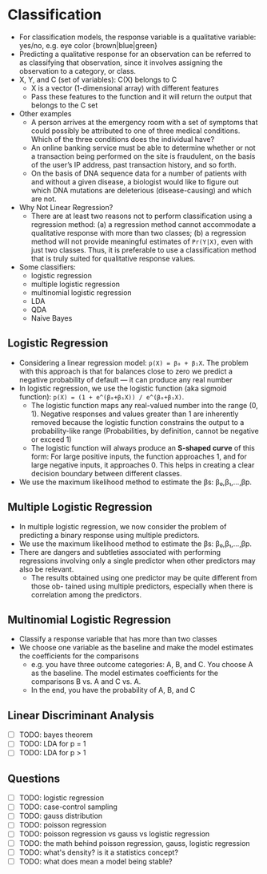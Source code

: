 # Classification

- For classification models, the response variable is a qualitative variable: yes/no, e.g. eye color {brown|blue|green}
- Predicting a qualitative response for an observation can be referred to as classifying that observation, since it involves assigning the observation to a category, or class.
- X, Y, and C (set of variables): C(X) belongs to C
  - X is a vector (1-dimensional array) with different features
  - Pass these features to the function and it will return the output that belongs to the C set
- Other examples
  - A person arrives at the emergency room with a set of symptoms that could possibly be attributed to one of three medical conditions. Which of the three conditions does the individual have?
  - An online banking service must be able to determine whether or not a transaction being performed on the site is fraudulent, on the basis of the user’s IP address, past transaction history, and so forth.
  - On the basis of DNA sequence data for a number of patients with and without a given disease, a biologist would like to figure out which DNA mutations are deleterious (disease-causing) and which are not.
- Why Not Linear Regression?
  - There are at least two reasons not to perform classification using a regression method: (a) a regression method cannot accommodate a qualitative response with more than two classes; (b) a regression method will not provide meaningful estimates of `Pr(Y|X)`, even with just two classes. Thus, it is preferable to use a classification method that is truly suited for qualitative response values.
- Some classifiers:
  - logistic regression
  - multiple logistic regression
  - multinomial logistic regression
  - LDA
  - QDA
  - Naive Bayes

## Logistic Regression

- Considering a linear regression model: `p(X) = β₀ + β₁X`. The problem with this approach is that for balances close to zero we predict a negative probability of default — it can produce any real number
- In logistic regression, we use the logistic function (aka sigmoid function): `p(X) = (1 + e^(β₀+β₁X)) / e^(β₀+β₁X)`.
  - The logistic function maps any real-valued number into the range (0, 1). Negative responses and values greater than 1 are inherently removed because the logistic function constrains the output to a probability-like range (Probabilities, by definition, cannot be negative or exceed 1)
  - The logistic function will always produce an **S-shaped curve** of this form: For large positive inputs, the function approaches 1, and for large negative inputs, it approaches 0. This helps in creating a clear decision boundary between different classes.
- We use the maximum likelihood method to estimate the βs: β₀,β₁,...,βp.

## Multiple Logistic Regression

- In multiple logistic regression, we now consider the problem of predicting a binary response using multiple predictors.
- We use the maximum likelihood method to estimate the βs: β₀,β₁,...,βp.
- There are dangers and subtleties associated with performing regressions involving only a single predictor when other predictors may also be relevant.
  - The results obtained using one predictor may be quite different from those ob- tained using multiple predictors, especially when there is correlation among the predictors.

## Multinomial Logistic Regression

- Classify a response variable that has more than two classes
- We choose one variable as the baseline and make the model estimates the coefficients for the comparisons
  - e.g. you have three outcome categories: A, B, and C. You choose A as the baseline. The model estimates coefficients for the comparisons B vs. A and C vs. A.
  - In the end, you have the probability of A, B, and C

## Linear Discriminant Analysis

- [ ] TODO: bayes theorem
- [ ] TODO: LDA for p = 1
- [ ] TODO: LDA for p > 1

## Questions

- [ ] TODO: logistic regression
- [ ] TODO: case-control sampling
- [ ] TODO: gauss distribution
- [ ] TODO: poisson regression
- [ ] TODO: poisson regression vs gauss vs logistic regression
- [ ] TODO: the math behind poisson regression, gauss, logistic regression
- [ ] TODO: what's density? is it a statistics concept?
- [ ] TODO: what does mean a model being stable?
